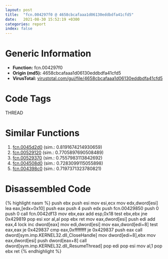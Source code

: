 ```yaml
---
layout: post
title:  "fcn.004297f0 @ 4658cbcafaaa1d06130eddbdfa41cfd5"
date:   2021-08-30 15:52:19 +0300
categories: report
index: false
---
```


# Generic Information
- **Function:** fcn.004297f0
- **Origin (md5):** 4658cbcafaaa1d06130eddbdfa41cfd5
- **VirusTotal:** [virustotal.com/gui/file/4658cbcafaaa1d06130eddbdfa41cfd5][virustotal_ref]

# Code Tags
<span class="tag" id="THREAD">THREAD</span>


# Similar Functions

1. [fcn.0045d2d0][similar_1_ref] (sim.: 0.8191674214930659)
2. [fcn.00529120][similar_2_ref] (sim.: 0.7705897690508489)
3. [fcn.00529370][similar_3_ref] (sim.: 0.7557983113842692)
4. [fcn.004508d0][similar_4_ref] (sim.: 0.7283099115055898)
5. [fcn.004398c0][similar_5_ref] (sim.: 0.7197371323780821)


# Disassembled Code

{% highlight nasm %}
push ebx
push esi
mov esi,ecx
mov edx,dword[esi]
lea eax,[edx+0x10]
push eax
push 4
push edx
push fcn.00429850
push 0
push 0
call fcn.0042df13
mov ebx,eax
add esp,0x18
test ebx,ebx
jne 0x429819
pop esi
xor al,al
pop ebx
ret 
mov eax,dword[esi]
push edi
add eax,4
lock inc dword[eax]
mov edi,dword[esi]
mov eax,dword[edi+8]
test eax,eax
je 0x429837
cmp eax,0xffffffff
je 0x429837
push eax
call dword[sym.imp.KERNEL32.dll_CloseHandle]
mov dword[edi+8],ebx
mov eax,dword[esi]
push dword[eax+8]
call dword[sym.imp.KERNEL32.dll_ResumeThread]
pop edi
pop esi
mov al,1
pop ebx
ret 
{% endhighlight %}


[similar_1_ref]: /report/fcn.0045d2d0@418e0921f3a9bd4f5bc0dcc59623b5a1
[similar_2_ref]: /report/fcn.00529120@c60344b51fa39a329b92557d24ff7670
[similar_3_ref]: /report/fcn.00529370@14b20b07906a36e23f2230c8042160f2
[similar_4_ref]: /report/fcn.004508d0@a4175bd1311845689d3bca41d1d095ff
[similar_5_ref]: /report/fcn.004398c0@a4175bd1311845689d3bca41d1d095ff
[virustotal_ref]: https://www.virustotal.com/gui/file/4658cbcafaaa1d06130eddbdfa41cfd5